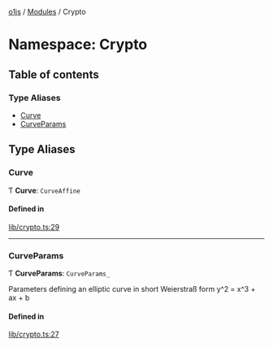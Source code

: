 [o1js](../README.md) / [Modules](../modules.md) / Crypto

# Namespace: Crypto

## Table of contents

### Type Aliases

- [Curve](Crypto.md#curve)
- [CurveParams](Crypto.md#curveparams)

## Type Aliases

### Curve

Ƭ **Curve**: `CurveAffine`

#### Defined in

[lib/crypto.ts:29](https://github.com/o1-labs/o1js/blob/c19ea70/src/lib/crypto.ts#L29)

___

### CurveParams

Ƭ **CurveParams**: `CurveParams_`

Parameters defining an elliptic curve in short Weierstraß form
y^2 = x^3 + ax + b

#### Defined in

[lib/crypto.ts:27](https://github.com/o1-labs/o1js/blob/c19ea70/src/lib/crypto.ts#L27)
